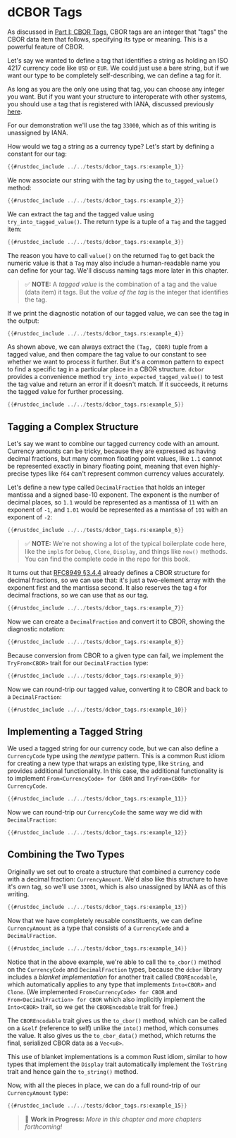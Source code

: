 # dCBOR Tags

As discussed in [Part I: CBOR Tags](../part_1/cbor_tags.md), CBOR tags are an integer that "tags" the CBOR data item that follows, specifying its type or meaning. This is a powerful feature of CBOR.

Let's say we wanted to define a tag that identifies a string as holding an ISO 4217 currency code like `USD` or `EUR`. We could just use a bare string, but if we want our type to be completely self-describing, we can define a tag for it.

As long as you are the only one using that tag, you can choose any integer you want. But if you want your structure to interoperate with other systems, you should use a tag that is registered with IANA, discussed previously [here](../part_1/cbor_tags.md#how-to-register-your-own-fcfs-tags).

For our demonstration we'll use the tag `33000`, which as of this writing is unassigned by IANA.

How would we tag a string as a currency type? Let's start by defining a constant for our tag:

```rust
{{#rustdoc_include ../../tests/dcbor_tags.rs:example_1}}
```

We now associate our string with the tag by using the `to_tagged_value()` method:

```rust
{{#rustdoc_include ../../tests/dcbor_tags.rs:example_2}}
```

We can extract the tag and the tagged value using `try_into_tagged_value()`. The return type is a tuple of a `Tag` and the tagged item:

```rust
{{#rustdoc_include ../../tests/dcbor_tags.rs:example_3}}
```

The reason you have to call `value()` on the returned `Tag` to get back the numeric value is that a `Tag` may also include a human-readable name you can define for your tag. We'll discuss naming tags more later in this chapter.

> ✅ **NOTE:** A _tagged value_ is the combination of a tag and the value (data item) it tags. But the _value of the tag_ is the integer that identifies the tag.

If we print the diagnostic notation of our tagged value, we can see the tag in the output:

```rust
{{#rustdoc_include ../../tests/dcbor_tags.rs:example_4}}
```

As shown above, we can always extract the `(Tag, CBOR)` tuple from a tagged value, and then compare the tag value to our constant to see whether we want to process it further. But it's a common pattern to expect to find a specific tag in a particular place in a CBOR structure. `dcbor` provides a convenience method `try_into_expected_tagged_value()` to test the tag value and return an error if it doesn't match. If it succeeds, it returns the tagged value for further processing.

```rust
{{#rustdoc_include ../../tests/dcbor_tags.rs:example_5}}
```

## Tagging a Complex Structure

Let's say we want to combine our tagged currency code with an amount. Currency amounts can be tricky, because they are expressed as having decimal fractions, but many common floating point values, like `1.1` cannot be represented exactly in binary floating point, meaning that even highly-precise types like `f64` can't represent common currency values accurately.

Let's define a new type called `DecimalFraction` that holds an integer mantissa and a signed base-10 exponent. The exponent is the number of decimal places, so `1.1` would be represented as a mantissa of `11` with an exponent of `-1`, and `1.01` would be represented as a mantissa of `101` with an exponent of `-2`:

```rust
{{#rustdoc_include ../../tests/dcbor_tags.rs:example_6}}
```

> ✅ **NOTE:** We're not showing a lot of the typical boilerplate code here, like the `impl`s for `Debug`, `Clone`, `Display`, and things like `new()` methods. You can find the complete code in the repo for this book.

It turns out that [RFC8949 §3.4.4](https://www.rfc-editor.org/rfc/rfc8949.html#name-decimal-fractions-and-bigfl) already defines a CBOR structure for decimal fractions, so we can use that: it's just a two-element array with the exponent first and the mantissa second. It also reserves the tag `4` for decimal fractions, so we can use that as our tag.

```rust
{{#rustdoc_include ../../tests/dcbor_tags.rs:example_7}}
```

Now we can create a `DecimalFraction` and convert it to CBOR, showing the diagnostic notation:

```rust
{{#rustdoc_include ../../tests/dcbor_tags.rs:example_8}}
```

Because conversion from CBOR to a given type can fail, we implement the `TryFrom<CBOR>` trait for our `DecimalFraction` type:

```rust
{{#rustdoc_include ../../tests/dcbor_tags.rs:example_9}}
```

Now we can round-trip our tagged value, converting it to CBOR and back to a `DecimalFraction`:

```rust
{{#rustdoc_include ../../tests/dcbor_tags.rs:example_10}}
```

## Implementing a Tagged String

We used a tagged string for our currency code, but we can also define a `CurrencyCode` type using the _newtype_ pattern. This is a common Rust idiom for creating a new type that wraps an existing type, like `String`, and provides additional functionality. In this case, the additional functionality is to implement `From<CurrencyCode> for CBOR` and `TryFrom<CBOR> for CurrencyCode`.

```rust
{{#rustdoc_include ../../tests/dcbor_tags.rs:example_11}}
```

Now we can round-trip our `CurrencyCode` the same way we did with `DecimalFraction`:

```rust
{{#rustdoc_include ../../tests/dcbor_tags.rs:example_12}}
```

## Combining the Two Types

Originally we set out to create a structure that combined a currency code with a decimal fraction: `CurrencyAmount`. We'd also like this structure to have it's own tag, so we'll use `33001`, which is also unassigned by IANA as of this writing.

```rust
{{#rustdoc_include ../../tests/dcbor_tags.rs:example_13}}
```

Now that we have completely reusable constituents, we can define `CurrencyAmount` as a type that consists of a `CurrencyCode` and a `DecimalFraction`.

```rust
{{#rustdoc_include ../../tests/dcbor_tags.rs:example_14}}
```

Notice that in the above example, we're able to call the `to_cbor()` method on the `CurrencyCode` and `DecimalFraction` types, because the `dcbor` library includes a _blanket implementation_ for another trait called `CBOREncodable`, which automatically applies to any type that implements `Into<CBOR>` and `Clone`. (We implemented `From<CurrencyCode> for CBOR` and `From<DecimalFraction> for CBOR` which also implicitly implement the `Into<CBOR>` trait, so we get the `CBOREncodable` trait for free.)

The `CBOREncodable` trait gives us the `to_cbor()` method, which can be called on a `&self` (reference to self) unlike the `into()` method, which consumes the value. It also gives us the `to_cbor_data()` method, which returns the final, serialized CBOR data as a `Vec<u8>`.

This use of blanket implementations is a common Rust idiom, similar to how types that implement the `Display` trait automatically implement the `ToString` trait and hence gain the `to_string()` method.

Now, with all the pieces in place, we can do a full round-trip of our `CurrencyAmount` type:

```rust
{{#rustdoc_include ../../tests/dcbor_tags.rs:example_15}}
```

> 🚧 **Work in Progress:** _More in this chapter and more chapters forthcoming!_
